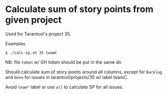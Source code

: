 # Calculate sum of story points from given project

Used for Tarantool's project 35.

Examples

```
$ ./calc-sp.sh 35 teamC
```

NB: file `token` w/ GH token should be put in the same dir.

Should calculate sum of story points around all columns, except
for `Backlog` and `Done` for issues in tarantool/projects/35 w/
label teamC.

Avoid `team*` label or use `all` to calculate SP for all issues.
